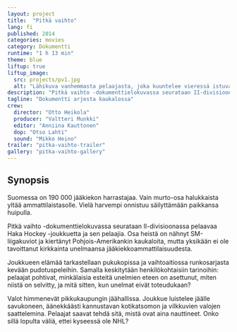 ```yaml
---
layout: project
title:  "Pitkä vaihto"
lang: fi
published: 2014
categories: movies
category: Dokumentti
runtime: "1 h 13 min"
theme: blue
liftup: true
liftup_image:
  src: projects/pv1.jpg
  alt: "Lähikuva vanhemmasta pelaajasta, joka kuuntelee vieressä istuvan joukkuekaverin keskustelua."
description: "Pitkä vaihto -dokumenttielokuvassa seurataan II-divisioonassa pelaavaa Haka Hockey -joukkuetta ja sen pelaajia. Osa heistä on nähnyt SM-liigakuviot ja kiertänyt Pohjois-Amerikankin kaukaloita, mutta yksikään ei ole tavoittanut kirkkainta unelmaansa jääkiekkoammattilaisuudesta."
tagline: "Dokumentti arjesta kaukalossa"
crew:
  director: "Otto Heikola"
  producer: "Valtteri Munkki"
  editor: "Anniina Kauttonen"
  dop: "Otso Lahti"
  sound: "Mikko Heino"
trailer: "pitka-vaihto-trailer"
gallery: "pitka-vaihto-gallery"
---
```


## Synopsis

Suomessa on 190 000 jääkiekon harrastajaa. Vain murto-osa halukkaista yltää ammattilaistasolle. Vielä harvempi onnistuu säilyttämään paikkansa huipulla.

Pitkä vaihto -dokumenttielokuvassa seurataan II-divisioonassa pelaavaa Haka Hockey -joukkuetta ja sen pelaajia. Osa heistä on nähnyt SM-liigakuviot ja kiertänyt Pohjois-Amerikankin kaukaloita, mutta yksikään ei ole tavoittanut kirkkainta unelmaansa jääkiekkoammattilaisuudesta.

Joukkueen elämää tarkastellaan pukukopissa ja vaihtoaitiossa runkosarjasta kevään pudotuspeleihin. Samalla keskitytään henkilökohtaisiin tarinoihin: pelaajat pohtivat, minkälaisia esteitä unelmien eteen on asettunut, miten niistä on selvitty, ja mitä sitten, kun unelmat eivät toteudukaan?

Valot himmenevät pikkukaupungin jäähallissa. Joukkue luistelee jäälle savukoneen, äänekkäästi kannustavan kotikatsomon ja vilkkuvien valojen saattelemina. Pelaajat saavat tehdä sitä, mistä ovat aina nauttineet. Onko sillä lopulta väliä, ettei kyseessä ole NHL?
